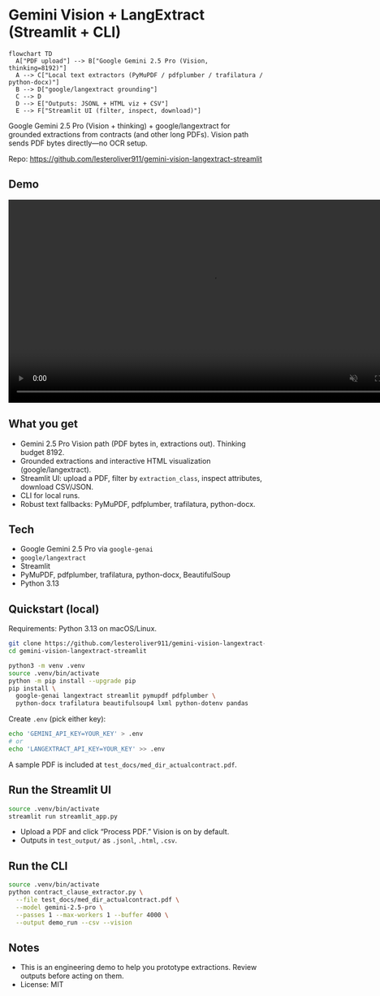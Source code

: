 # Gemini Vision + LangExtract (Streamlit + CLI)

```mermaid
flowchart TD
  A["PDF upload"] --> B["Google Gemini 2.5 Pro (Vision, thinking=8192)"]
  A --> C["Local text extractors (PyMuPDF / pdfplumber / trafilatura / python-docx)"]
  B --> D["google/langextract grounding"]
  C --> D
  D --> E["Outputs: JSONL + HTML viz + CSV"]
  E --> F["Streamlit UI (filter, inspect, download)"]
```

Google Gemini 2.5 Pro (Vision + thinking) + google/langextract for grounded extractions from contracts (and other long PDFs). Vision path sends PDF bytes directly—no OCR setup.

Repo: https://github.com/lesteroliver911/gemini-vision-langextract-streamlit

## Demo
<video src="https://github.com/lesteroliver911/gemini-vision-langextract-streamlit/raw/main/assets/gemini-langextract.mov" controls muted playsinline width="800"></video>

## What you get
- Gemini 2.5 Pro Vision path (PDF bytes in, extractions out). Thinking budget 8192.
- Grounded extractions and interactive HTML visualization (google/langextract).
- Streamlit UI: upload a PDF, filter by `extraction_class`, inspect attributes, download CSV/JSON.
- CLI for local runs.
- Robust text fallbacks: PyMuPDF, pdfplumber, trafilatura, python-docx.

## Tech
- Google Gemini 2.5 Pro via `google-genai`
- `google/langextract`
- Streamlit
- PyMuPDF, pdfplumber, trafilatura, python-docx, BeautifulSoup
- Python 3.13

## Quickstart (local)
Requirements: Python 3.13 on macOS/Linux.

```bash
git clone https://github.com/lesteroliver911/gemini-vision-langextract-streamlit
cd gemini-vision-langextract-streamlit

python3 -m venv .venv
source .venv/bin/activate
python -m pip install --upgrade pip
pip install \
  google-genai langextract streamlit pymupdf pdfplumber \
  python-docx trafilatura beautifulsoup4 lxml python-dotenv pandas
```

Create `.env` (pick either key):
```bash
echo 'GEMINI_API_KEY=YOUR_KEY' > .env
# or
echo 'LANGEXTRACT_API_KEY=YOUR_KEY' >> .env
```

A sample PDF is included at `test_docs/med_dir_actualcontract.pdf`.

## Run the Streamlit UI
```bash
source .venv/bin/activate
streamlit run streamlit_app.py
```
- Upload a PDF and click “Process PDF.” Vision is on by default.
- Outputs in `test_output/` as `.jsonl`, `.html`, `.csv`.

## Run the CLI
```bash
source .venv/bin/activate
python contract_clause_extractor.py \
  --file test_docs/med_dir_actualcontract.pdf \
  --model gemini-2.5-pro \
  --passes 1 --max-workers 1 --buffer 4000 \
  --output demo_run --csv --vision
```

## Notes
- This is an engineering demo to help you prototype extractions. Review outputs before acting on them.
- License: MIT
